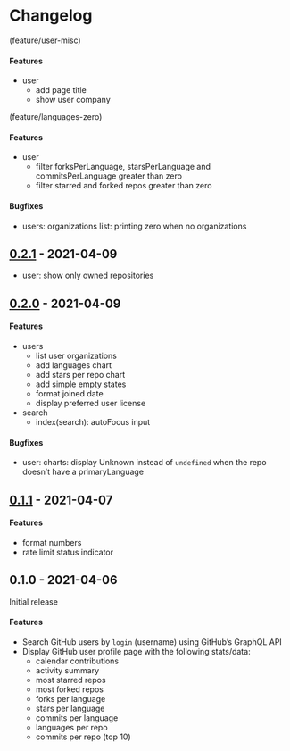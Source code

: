 # Changelog

(feature/user-misc)
#### Features
- user
  - add page title
  - show user company

(feature/languages-zero)
#### Features
- user
  - filter forksPerLanguage, starsPerLanguage and commitsPerLanguage greater than zero
  - filter starred and forked repos greater than zero
#### Bugfixes
- users: organizations list: printing zero when no organizations

## [0.2.1] - 2021-04-09
- user: show only owned repositories

## [0.2.0] - 2021-04-09
#### Features
- users
  - list user organizations
  - add languages chart
  - add stars per repo chart
  - add simple empty states
  - format joined date
  - display preferred user license
- search
  - index(search): autoFocus input

#### Bugfixes
- user: charts: display Unknown instead of `undefined` when the repo doesn’t have a primaryLanguage

## [0.1.1] - 2021-04-07
#### Features
- format numbers
- rate limit status indicator

## 0.1.0 - 2021-04-06
Initial release
#### Features
- Search GitHub users by `login` (username) using GitHub’s GraphQL API
- Display GitHub user profile page with the following stats/data:
  - calendar contributions
  - activity summary
  - most starred repos
  - most forked repos
  - forks per language
  - stars per language
  - commits per language
  - languages per repo
  - commits per repo (top 10)

[0.2.1]: https://github.com/noeldelgado/gh-profile-stats/compare/v0.2.0...v0.2.1
[0.2.0]: https://github.com/noeldelgado/gh-profile-stats/compare/v0.1.1...v0.2.0
[0.1.1]: https://github.com/noeldelgado/gh-profile-stats/compare/v0.1.0...v0.1.1
